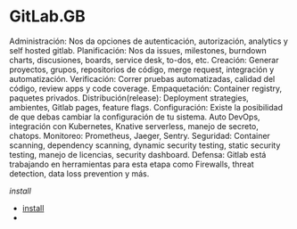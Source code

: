 # GitLab.__GB__

Administración: Nos da opciones de autenticación, autorización, analytics y self hosted gitlab.
Planificación: Nos da issues, milestones, burndown charts, discusiones, boards, service desk, to-dos, etc.
Creación: Generar proyectos, grupos, repositorios de código, merge request, integración y automatización.
Verificación: Correr pruebas automatizadas, calidad del código, review apps y code coverage.
Empaquetación: Container registry, paquetes privados.
Distribución(release): Deployment strategies, ambientes, Gitlab pages, feature flags.
Configuración: Existe la posibilidad de que debas cambiar la configuración de tu sistema. Auto DevOps, integración con Kubernetes, Knative serverless, manejo de secreto, chatops.
Monitoreo: Prometheus, Jaeger, Sentry.
Seguridad: Container scanning, dependency scanning, dynamic security testing, static security testing, manejo de licencias, security dashboard.
Defensa: Gitlab está trabajando en herramientas para esta etapa como Firewalls, threat detection, data loss prevention y más.

*install*
- <a href="https://about.gitlab.com/install/">install</a>
- 
